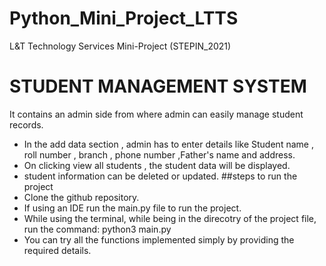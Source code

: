 # Python_Mini_Project_LTTS 
L&T Technology Services Mini-Project (STEPIN_2021)
# STUDENT MANAGEMENT SYSTEM
It contains an admin side from where admin can easily manage student records.
- In the add data section , admin has to enter details like Student name , roll number , branch , phone number ,Father's name and address.
- On clicking view all students , the student data will be displayed.
- student information can be deleted or updated.
##steps to run the project
- Clone the github repository.
- If using an IDE run the main.py file to run the project.
- While using the terminal, while being in the direcotry of the project file, run the command: python3 main.py
- You can try all the functions implemented simply by providing the required details.
